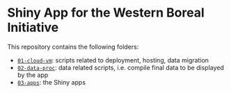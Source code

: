 # Shiny App for the Western Boreal Initiative

This repository contains the following folders:

- [`01-cloud-vm`](./01-cloud-vm/): scripts related to deployment, hosting, data migration
- [`02-data-proc`](./02-data-proc/): data related scripts, i.e. compile final data to be displayed by the app
- [`03-apps`](./03-apps/): the Shiny apps
